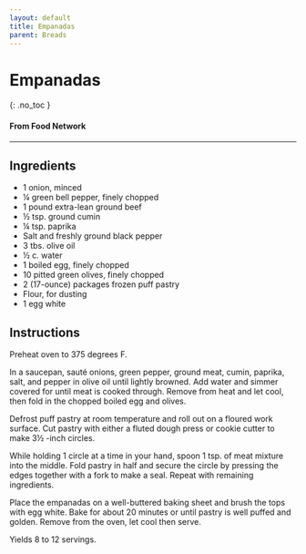 ```yaml
---
layout: default
title: Empanadas
parent: Breads
---
```


# Empanadas
{: .no_toc }
#### From Food Network
---

## Ingredients
<ul>
	<li>1 onion, minced</li>
	<li>¼ green bell pepper, finely chopped</li>
	<li>1 pound extra-lean ground beef</li>
	<li>½ tsp. ground cumin</li>
	<li>¼ tsp. paprika</li>
	<li>Salt and freshly ground black pepper</li>
	<li>3 tbs. olive oil</li>
	<li>½ c. water</li>
	<li>1 boiled egg, finely chopped</li>
	<li>10 pitted green olives, finely chopped</li>
	<li>2 (17-ounce) packages frozen puff pastry</li>
	<li>Flour, for dusting</li>
	<li>1 egg white</li>
</ul>

## Instructions
Preheat oven to 375 degrees F.

In a saucepan, sauté onions, green pepper, ground meat,
cumin, paprika, salt, and pepper in olive oil until lightly browned. Add water
and simmer covered for until meat is cooked through. Remove from heat and let
cool, then fold in the chopped boiled egg and olives.

Defrost puff pastry at room temperature and roll out on a
floured work surface. Cut pastry with either a fluted dough press or cookie
cutter to make 3½ -inch circles.

While holding 1 circle at a time in your hand, spoon 1 tsp. of
meat mixture into the middle. Fold pastry in half and secure the circle by
pressing the edges together with a fork to make a seal. Repeat with remaining
ingredients.

Place the empanadas on a well-buttered baking sheet and
brush the tops with egg white. Bake for about 20 minutes or until pastry is
well puffed and golden. Remove from the oven, let cool then serve.

Yields 8 to 12 servings.